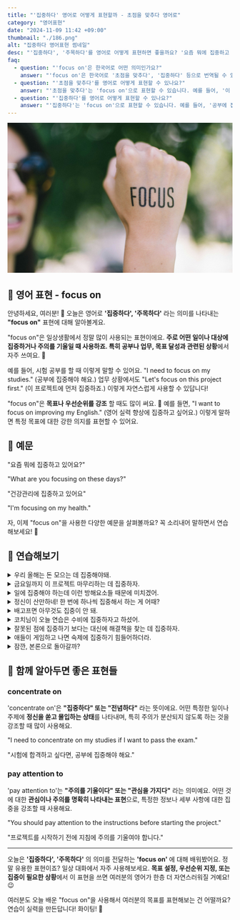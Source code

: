 ```yaml
---
title: "'집중하다' 영어로 어떻게 표현할까 - 초점을 맞추다 영어로"
category: "영어표현"
date: "2024-11-09 11:42 +09:00"
thumbnail: "./186.png"
alt: "집중하다 영어표현 썸네일"
desc: "'집중하다', '주목하다'를 영어로 어떻게 표현하면 좋을까요? '요즘 뭐에 집중하고 있어요?' , '건강관리에 집중하고 있어요' 등을 영어로 표현하는 법을 배워봅시다. 다양한 예문을 통해서 연습하고 본인의 표현으로 만들어 보세요."
faq:
  - question: "'focus on'은 한국어로 어떤 의미인가요?"
    answer: "'focus on'은 한국어로 '초점을 맞추다', '집중하다' 등으로 번역될 수 있습니다."
  - question: "'초점을 맞추다'를 영어로 어떻게 표현할 수 있나요?"
    answer: "'초점을 맞추다'는 'focus on'으로 표현할 수 있습니다. 예를 들어, '이 프로젝트에 초점을 맞추자'는 'Let's focus on this project'로 말할 수 있습니다."
  - question: "'집중하다'를 영어로 어떻게 표현할 수 있나요?"
    answer: "'집중하다'는 'focus on'으로 표현할 수 있습니다. 예를 들어, '공부에 집중해야 해'는 'I need to focus on my studies'로 말할 수 있습니다."
---
```


![FOUCS 쓰여있는 여성의 주먹사진](./186-1.jpg)

## 🌟 영어 표현 - focus on

안녕하세요, 여러분! 👋 오늘은 영어로 **'집중하다', '주목하다'** 라는 의미를 나타내는 **"focus on"** 표현에 대해 알아볼게요.

"focus on"은 일상생활에서 정말 많이 사용되는 표현이에요. **주로 어떤 일이나 대상에 집중하거나 주의를 기울일 때 사용하죠. 특히 공부나 업무, 목표 달성과 관련된 상황**에서 자주 쓰여요. 🎯

예를 들어, 시험 공부를 할 때 이렇게 말할 수 있어요. "I need to focus on my studies." (공부에 집중해야 해요.) 업무 상황에서도 "Let's focus on this project first." (이 프로젝트에 먼저 집중하죠.) 이렇게 자연스럽게 사용할 수 있답니다!

"focus on"은 **목표나 우선순위를 강조** 할 때도 많이 써요. 🎨 예를 들면, "I want to focus on improving my English." (영어 실력 향상에 집중하고 싶어요.) 이렇게 말하면 특정 목표에 대한 강한 의지를 표현할 수 있어요.

## 📖 예문

"요즘 뭐에 집중하고 있어요?"

"What are you focusing on these days?"

"건강관리에 집중하고 있어요"

"I'm focusing on my health."

자, 이제 "focus on"을 사용한 다양한 예문을 살펴볼까요? 꼭 소리내어 말하면서 연습해보세요! 🚀

<script async src="https://pagead2.googlesyndication.com/pagead/js/adsbygoogle.js?client=ca-pub-1465612013356152"
     crossorigin="anonymous"></script>
<!-- engple-horizontal-ad -->

<ins class="adsbygoogle"
     style="display:block"
     data-ad-client="ca-pub-1465612013356152"
     data-ad-slot="2106896038"
     data-ad-format="auto"
     data-full-width-responsive="true"></ins>

<script>
     (adsbygoogle = window.adsbygoogle || []).push({});
</script>

## 💬 연습해보기

<details>
<summary>우리 올해는 돈 모으는 데 집중해야돼.</summary>
<span>We should focus on saving money this year.</span>
</details>

<details>
<summary>금요일까지 이 프로젝트 마무리하는 데 집중하자.</summary>
<span>Let's focus on getting this project done before Friday.</span>
</details>

<details>
<summary>일에 집중해야 하는데 이런 방해요소들 때문에 미치겠어.</summary>
<span>I need to focus on my work, but these <a href="/blog/in-english/190.distraction/">distractions</a> are killing me.</span>
</details>

<details>
<summary>정신이 산만하네! 한 번에 하나씩 집중해서 하는 게 어때?</summary>
<span>You're all over the place! <a href="/blog/in-english/117.try-to/">Try to</a> focus on one thing at a time.</span>
</details>

<details>
<summary>배고프면 아무것도 집중이 안 돼.</summary>
<span>I can't focus on anything when I'm hungry.</span>
</details>

<details>
<summary>코치님이 오늘 연습은 수비에 집중하자고 하셨어.</summary>
<span>The coach wants us to focus on defense during today's practice.</span>
</details>

<details>
<summary>잘못된 점에 집중하기 보다는 대신에 해결책을 찾는 데 집중하자.</summary>
<span>Let's not focus on what went wrong. <a href="/blog/in-english/169.instead-of/">Instead</a>, let's find solutions.</span>
</details>

<details>
<summary>애들이 게임하고 나면 숙제에 집중하기 힘들어하더라.</summary>
<span>The kids find it hard to focus on their homework after playing video games.</span>
</details>

<details>
<summary>잠깐, 본론으로 돌아갈까?</summary>
<span>Could we focus on the main issue here?</span>
</details>

## 🤝 함께 알아두면 좋은 표현들

### concentrate on

'concentrate on'은 **"집중하다" 또는 "전념하다"** 라는 뜻이에요. 어떤 특정한 일이나 주제에 **정신을 쏟고 몰입하는 상태**를 나타내며, 특히 주의가 분산되지 않도록 하는 것을 강조할 때 많이 사용해요.

"I need to concentrate on my studies if I want to pass the exam."

"시험에 합격하고 싶다면, 공부에 집중해야 해요."

### pay attention to

'pay attention to'는 **"주의를 기울이다" 또는 "관심을 가지다"** 라는 의미예요. 어떤 것에 대한 **관심이나 주의를 명확히 나타내는 표현**으로, 특정한 정보나 세부 사항에 대한 집중을 강조할 때 사용해요.

"You should pay attention to the instructions before starting the project."

"프로젝트를 시작하기 전에 지침에 주의를 기울여야 합니다."

---

오늘은 **'집중하다', '주목하다'** 의 의미를 전달하는 **'focus on'** 에 대해 배워봤어요. 정말 유용한 표현이죠? 일상 대화에서 자주 사용해보세요. **목표 설정, 우선순위 지정, 또는 집중이 필요한 상황**에서 이 표현을 쓰면 여러분의 영어가 한층 더 자연스러워질 거예요! 😉

여러분도 오늘 배운 "focus on"을 사용해서 여러분의 목표를 표현해보는 건 어떨까요? 연습이 실력을 만든답니다! 화이팅! 💪
